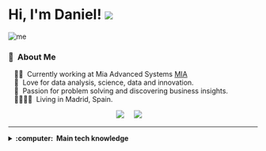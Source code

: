 # Hi, I'm Daniel! <img src="https://raw.githubusercontent.com/MartinHeinz/MartinHeinz/master/wave.gif" width="30px">

![me](https://user-images.githubusercontent.com/80102926/159053673-9c0a70be-7ffa-49f0-ad8d-45692029cf0e.png)

### :space_invader: &nbsp;About Me

&nbsp;&nbsp;&nbsp;:technologist: &nbsp;Currently working at Mia Advanced Systems [MIA](https://mia.as/) \
&nbsp;&nbsp;&nbsp;:seedling: &nbsp;Love for data analysis, science, data and innovation.\
&nbsp;&nbsp;&nbsp;:heartbeat: &nbsp;Passion for problem solving and discovering business insights.\
&nbsp;&nbsp;&nbsp;:family_man_woman_girl_girl: &nbsp;Living in Madrid, Spain.

<p align="center">
  <a href="mailto:dazago1492@gmail.com?subject=Hello%20Daniel%20Sánchez"><img src="https://img.shields.io/badge/gmail-%23D14836.svg?&style=for-the-badge&logo=gmail&logoColor=white" /></a>&nbsp;&nbsp;&nbsp;&nbsp;
  <a href="www.linkedin.com/in/daniel-camilo-sanchez-gomez"><img src="https://img.shields.io/badge/linkedin-%230077B5.svg?&style=for-the-badge&logo=linkedin&logoColor=white" /></a>&nbsp;&nbsp;&nbsp;&nbsp;
  

</p>

<hr/>

<details>
  <summary><b>:computer: &nbsp;Main tech knowledge</b></summary>
  <br/>
<p align="left"> <a href="https://www.python.org" target="_blank" rel="noreferrer"> <img src="https://raw.githubusercontent.com/devicons/devicon/master/icons/python/python-original.svg" alt="python" width="40" height="40"/> </a><a href="https://pandas.pydata.org/" target="_blank" rel="noreferrer"> <img src="https://raw.githubusercontent.com/devicons/devicon/2ae2a900d2f041da66e950e4d48052658d850630/icons/pandas/pandas-original.svg" alt="pandas" width="40" height="40"/> <a href="https://seaborn.pydata.org/" target="_blank" rel="noreferrer"> <img src="https://seaborn.pydata.org/_images/logo-mark-lightbg.svg" alt="seaborn" width="40" height="40"/> </a>  <a href="https://scikit-learn.org/" target="_blank" rel="noreferrer"> <img src="https://upload.wikimedia.org/wikipedia/commons/0/05/Scikit_learn_logo_small.svg" alt="scikit_learn" width="40" height="40"/> </a>  </a> <a href="https://www.tensorflow.org" target="_blank" rel="noreferrer"> <img src="https://www.vectorlogo.zone/logos/tensorflow/tensorflow-icon.svg" alt="tensorflow" width="40" height="40"/> </a> <a href="https://seaborn.pydata.org/" target="_blank" rel="noreferrer"> Numpy 
  </p>

